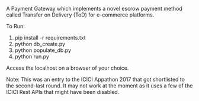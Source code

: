 A Payment Gateway which implements a novel escrow payment method called Transfer on Delivery (ToD) for e-commerce platforms.

To Run:
1) pip install -r requirements.txt
2) python db_create.py
3) python populate_db.py
4) python run.py

Access the localhost on a browser of your choice.

Note: This was an entry to the ICICI Appathon 2017 that got shortlisted to the second-last round. It may not work at the moment as it uses a few of the ICICI Rest APIs that might have been disabled.
